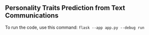 ## Personality Traits Prediction from Text Communications

To run the code, use this command:
```flask --app app.py --debug run```